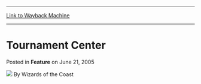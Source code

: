 
---
[Link to Wayback Machine](https://web.archive.org/web/20211016201555/https://magic.wizards.com/en/articles/archive/feature/tournament-center-2005-06-21)

[_metadata_:wayback_url]:- "https://magic.wizards.com/en/articles/archive/feature/tournament-center-2005-06-21"
[_metadata_:wayback_raw_url]:- "https://web.archive.org/web/20211016201555id_/https://magic.wizards.com/en/articles/archive/feature/tournament-center-2005-06-21"
[_metadata_:wayback_capture_timestamp]:- "2021-10-16 20:15:55+00:00"
[_metadata_:generator]:- "Drupal 7 (http://drupal.org)"
---


Tournament Center
=================



 Posted in **Feature**
 on June 21, 2005 






![](https://media.magic.wizards.com/styles/auth_small/public/images/person/wizards_author.jpg)
By Wizards of the Coast


















